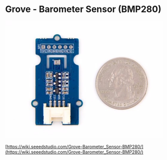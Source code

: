 # Grove - Barometer Sensor (BMP280)

![](BMP280.jpg)

[https://wiki.seeedstudio.com/Grove-Barometer_Sensor-BMP280/](https://wiki.seeedstudio.com/Grove-Barometer_Sensor-BMP280/)